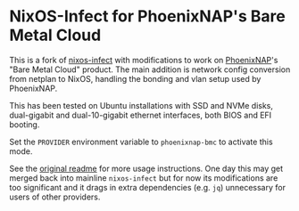 # NixOS-Infect for PhoenixNAP's Bare Metal Cloud

This is a fork of [nixos-infect](https://github.com/elitak/nixos-infect) with
modifications to work on [PhoenixNAP](https://phoenixnap.com)'s "Bare Metal Cloud"
product. The main addition is network config conversion from netplan to NixOS, handling
the bonding and vlan setup used by PhoenixNAP.

This has been tested on Ubuntu installations with SSD and NVMe disks, dual-gigabit
and dual-10-gigabit ethernet interfaces, both BIOS and EFI booting.

Set the `PROVIDER` environment variable to `phoenixnap-bmc` to activate this mode.

See the [original readme](./README.orig.md) for more usage instructions. One day this may
get merged back into mainline `nixos-infect` but for now its modifications are too
significant and it drags in extra dependencies (e.g. `jq`) unnecessary for users of
other providers.
